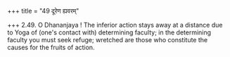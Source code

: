 +++
title = "49 दूरेण ह्यवरम्"

+++
2.49. O Dhananjaya ! The inferior action stays away at a distance due to
Yoga of (one's contact with) determining faculty; in the determining
faculty you must seek refuge; wretched are those who constitute the
causes for the fruits of action.
